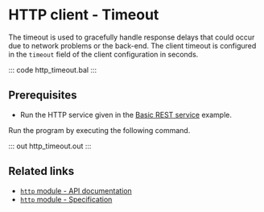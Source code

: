 # HTTP client - Timeout

The timeout is used to gracefully handle response delays that could occur due to network problems or the back-end. The client timeout is configured in the `timeout` field of the client configuration in seconds.

::: code http_timeout.bal :::

## Prerequisites
- Run the HTTP service given in the [Basic REST service](/learn/by-example/http-basic-rest-service/) example.

Run the program by executing the following command.

::: out http_timeout.out :::

## Related links
- [`http` module - API documentation](https://lib.ballerina.io/ballerina/http/latest/)
- [`http` module - Specification](spec/http/)